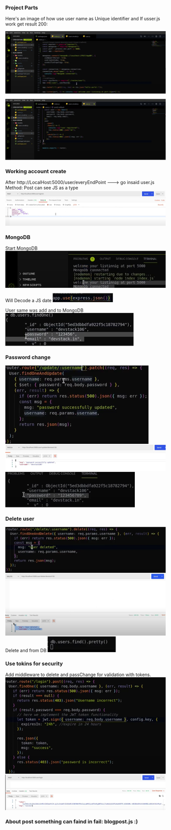 
### Project Parts

Here's an image of how use user name as Unique identifier and If usser.js work get result 200:

![Unique identifier](images/UsserNameUniqueWorkLikeIdfromSQL.png)

![Working check](images/CodeCheckUserWorkingorNo.png)

### Working account create
After http://LocalHost:5000/user/everyEndPoint ---> go insaid user.js Method: Post can see JS as a type
![RegisterWorking](images/RegisterWorking.png)

### MongoDB
Start MongoDB
![MongoDBConnect](images/MongoDBConnect.png)

Will Decode a JS date
![Decodejsformongo](images/Decodejsformongo.png)

User same was add and to MongoDB
![AddUserMongo](images/AddUserMongo.png)

### Password change
![codechangepass](images/codechangepass.png)
![workingchangepass](images/workingchangepass.png)
![changeandDB](images/changeandDB.png)

### Delete user
![codeDeleteuser](images/codeDeleteuser.png)
![workingdeleteuser](images/workingdeleteuser.png)
Delete and from DB
![deletefromDB](images/deletefromDB.png)

### Use tokins for security
Add middleware to delete and passChange for validation with tokens.
![Tokensecurity](images/Tokensecurity.png)
![TokeWeGet](images/TokeWeGet.png)

### About post something can faind in fail: blogpost.js :)
